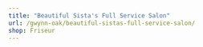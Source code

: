 ```yaml
---
title: "Beautiful Sista's Full Service Salon"
url: /gwynn-oak/beautiful-sistas-full-service-salon/
shop: Friseur
---
```

